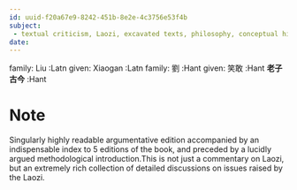 ```yaml
---
id: uuid-f20a67e9-8242-451b-8e2e-4c3756e53f4b
subject: 
 - textual criticism, Laozi, excavated texts, philosophy, conceptual history
date: 
---
```


family: Liu :Latn
given: Xiaogan :Latn
family: 劉 :Hant
given: 笑敢 :Hant
**老子古今** :Hant
# Note
Singularly highly readable argumentative edition accompanied by an indispensable index to 5 editions of the book, and preceded by a lucidly argued methodological introduction.This is not just a commentary on Laozi, but an extremely rich collection of detailed discussions on issues raised by the Laozi.